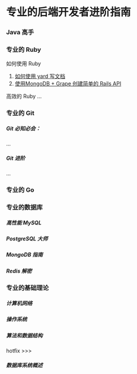 # 专业的后端开发者进阶指南

### Java 高手
### 专业的 Ruby

如何使用 Ruby
1. [如何使用 yard 写文档](https://github.com/xiao2shiqi/strongest_programmer/blob/main/ruby/how_usr_ruby/1_how_to_use_yard.md)
2. [使用MongoDB + Grape 创建简单的 Rails API](https://github.com/xiao2shiqi/strongest_programmer/blob/main/ruby/how_usr_ruby/2_create_a_simple_rails_api.md)

高效的 Ruby 
...

### 专业的 Git 

##### Git 必知必会：
...

##### Git 进阶
...

### 专业的 Go
### 专业的数据库

##### 高性能 MySQL 
##### PostgreSQL 大师
##### MongoDB 指南
##### Redis 解密


### 专业的基础理论 

##### 计算机网络
##### 操作系统
##### 算法和数据结构

hotfix >>>
##### 数据库系统概述